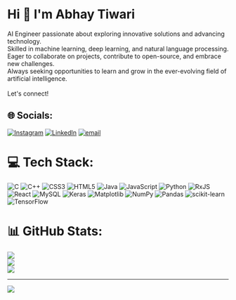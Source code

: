 # Hi 💫  I'm Abhay Tiwari
AI Engineer passionate about exploring innovative solutions and advancing technology. <br>Skilled in machine learning, deep learning, and natural language processing. <br>Eager to collaborate on projects, contribute to open-source, and embrace new challenges. <br>Always seeking opportunities to learn and grow in the ever-evolving field of artificial intelligence. <br><br>Let's connect!


## 🌐 Socials:
[![Instagram](https://img.shields.io/badge/Instagram-%23E4405F.svg?logo=Instagram&logoColor=white)](https://instagram.com/https://www.instagram.com/abhayraj_0120/) [![LinkedIn](https://img.shields.io/badge/LinkedIn-%230077B5.svg?logo=linkedin&logoColor=white)](https://linkedin.com/in/https://www.linkedin.com/in/abhay-tiwari-814051290/) [![email](https://img.shields.io/badge/Email-D14836?logo=gmail&logoColor=white)](mailto:abhaytiwari0821@gmail.com) 

# 💻 Tech Stack:
![C](https://img.shields.io/badge/c-%2300599C.svg?style=flat&logo=c&logoColor=white) ![C++](https://img.shields.io/badge/c++-%2300599C.svg?style=flat&logo=c%2B%2B&logoColor=white) ![CSS3](https://img.shields.io/badge/css3-%231572B6.svg?style=flat&logo=css3&logoColor=white) ![HTML5](https://img.shields.io/badge/html5-%23E34F26.svg?style=flat&logo=html5&logoColor=white) ![Java](https://img.shields.io/badge/java-%23ED8B00.svg?style=flat&logo=openjdk&logoColor=white) ![JavaScript](https://img.shields.io/badge/javascript-%23323330.svg?style=flat&logo=javascript&logoColor=%23F7DF1E) ![Python](https://img.shields.io/badge/python-3670A0?style=flat&logo=python&logoColor=ffdd54) ![RxJS](https://img.shields.io/badge/rxjs-%23B7178C.svg?style=flat&logo=reactivex&logoColor=white) ![React](https://img.shields.io/badge/react-%2320232a.svg?style=flat&logo=react&logoColor=%2361DAFB) ![MySQL](https://img.shields.io/badge/mysql-4479A1.svg?style=flat&logo=mysql&logoColor=white) ![Keras](https://img.shields.io/badge/Keras-%23D00000.svg?style=flat&logo=Keras&logoColor=white) ![Matplotlib](https://img.shields.io/badge/Matplotlib-%23ffffff.svg?style=flat&logo=Matplotlib&logoColor=black) ![NumPy](https://img.shields.io/badge/numpy-%23013243.svg?style=flat&logo=numpy&logoColor=white) ![Pandas](https://img.shields.io/badge/pandas-%23150458.svg?style=flat&logo=pandas&logoColor=white) ![scikit-learn](https://img.shields.io/badge/scikit--learn-%23F7931E.svg?style=flat&logo=scikit-learn&logoColor=white) ![TensorFlow](https://img.shields.io/badge/TensorFlow-%23FF6F00.svg?style=flat&logo=TensorFlow&logoColor=white)
# 📊 GitHub Stats:
![](https://github-readme-stats.vercel.app/api?username=abhay-2108&theme=dark&hide_border=false&include_all_commits=false&count_private=false)<br/>
![](https://github-readme-streak-stats.herokuapp.com/?user=abhay-2108&theme=dark&hide_border=false)<br/>
![](https://github-readme-stats.vercel.app/api/top-langs/?username=abhay-2108&theme=dark&hide_border=false&include_all_commits=false&count_private=false&layout=compact)

---
[![](https://visitcount.itsvg.in/api?id=abhay-2108&icon=0&color=0)](https://visitcount.itsvg.in)

<!-- Proudly created with GPRM ( https://gprm.itsvg.in ) -->
